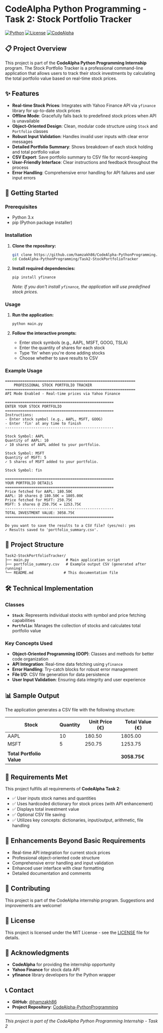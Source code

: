 # CodeAlpha Python Programming - Task 2: Stock Portfolio Tracker

[![Python](https://img.shields.io/badge/Python-3.x-blue.svg)](https://www.python.org/)
[![License](https://img.shields.io/badge/License-MIT-green.svg)](LICENSE)
[![CodeAlpha](https://img.shields.io/badge/CodeAlpha-Internship-orange.svg)](https://codealpha.tech/)

## 📋 Project Overview

This project is part of the **CodeAlpha Python Programming Internship** program. The Stock Portfolio Tracker is a professional command-line application that allows users to track their stock investments by calculating the total portfolio value based on real-time stock prices.

## ✨ Features

- **Real-time Stock Prices**: Integrates with Yahoo Finance API via `yfinance` library for up-to-date stock prices
- **Offline Mode**: Gracefully falls back to predefined stock prices when API is unavailable
- **Object-Oriented Design**: Clean, modular code structure using `Stock` and `Portfolio` classes
- **Robust Input Validation**: Handles invalid user inputs with clear error messages
- **Detailed Portfolio Summary**: Shows breakdown of each stock holding and total portfolio value
- **CSV Export**: Save portfolio summary to CSV file for record-keeping
- **User-Friendly Interface**: Clear instructions and feedback throughout the process
- **Error Handling**: Comprehensive error handling for API failures and user input errors

## 🚀 Getting Started

### Prerequisites

- Python 3.x
- pip (Python package installer)

### Installation

1. **Clone the repository:**
   ```bash
   git clone https://github.com/hamzakh86/CodeAlpha-PythonProgramming.git
   cd CodeAlpha-PythonProgramming/Task2-StockPortfolioTracker
   ```

2. **Install required dependencies:**
   ```bash
   pip install yfinance
   ```
   *Note: If you don't install `yfinance`, the application will use predefined stock prices.*

### Usage

1. **Run the application:**
   ```bash
   python main.py
   ```

2. **Follow the interactive prompts:**
   - Enter stock symbols (e.g., AAPL, MSFT, GOOG, TSLA)
   - Enter the quantity of shares for each stock
   - Type 'fin' when you're done adding stocks
   - Choose whether to save results to CSV

### Example Usage

```
============================================================
    PROFESSIONAL STOCK PORTFOLIO TRACKER
============================================================
API Mode Enabled - Real-time prices via Yahoo Finance

==================================================
ENTER YOUR STOCK PORTFOLIO
==================================================
Instructions:
- Enter stock symbol (e.g., AAPL, MSFT, GOOG)
- Enter 'fin' at any time to finish
--------------------------------------------------

Stock Symbol: AAPL
Quantity of AAPL: 10
✓ 10 shares of AAPL added to your portfolio.

Stock Symbol: MSFT
Quantity of MSFT: 5
✓ 5 shares of MSFT added to your portfolio.

Stock Symbol: fin

==================================================
YOUR PORTFOLIO DETAILS
==================================================
Price fetched for AAPL: 180.50€
AAPL: 10 shares @ 180.50€ = 1805.00€
Price fetched for MSFT: 250.75€
MSFT: 5 shares @ 250.75€ = 1253.75€
--------------------------------------------------
TOTAL INVESTMENT VALUE: 3058.75€
==================================================

Do you want to save the results to a CSV file? (yes/no): yes
✓ Results saved to 'portfolio_summary.csv'.
```

## 📁 Project Structure

```
Task2-StockPortfolioTracker/
├── main.py                 # Main application script
├── portfolio_summary.csv   # Example output CSV (generated after running)
└── README.md              # This documentation file
```

## 🛠️ Technical Implementation

### Classes

- **`Stock`**: Represents individual stocks with symbol and price fetching capabilities
- **`Portfolio`**: Manages the collection of stocks and calculates total portfolio value

### Key Concepts Used

- **Object-Oriented Programming (OOP)**: Classes and methods for better code organization
- **API Integration**: Real-time data fetching using `yfinance`
- **Error Handling**: Try-catch blocks for robust error management
- **File I/O**: CSV file generation for data persistence
- **User Input Validation**: Ensuring data integrity and user experience

## 📊 Sample Output

The application generates a CSV file with the following structure:

| Stock | Quantity | Unit Price (€) | Total Value (€) |
|-------|----------|----------------|-----------------|
| AAPL  | 10       | 180.50         | 1805.00         |
| MSFT  | 5        | 250.75         | 1253.75         |
|       |          |                |                 |
| **Total Portfolio Value** |  |    | **3058.75€**    |

## 🔧 Requirements Met

This project fulfills all requirements of **CodeAlpha Task 2**:

- ✅ User inputs stock names and quantities
- ✅ Uses hardcoded dictionary for stock prices (with API enhancement)
- ✅ Displays total investment value
- ✅ Optional CSV file saving
- ✅ Utilizes key concepts: dictionaries, input/output, arithmetic, file handling

## 🌟 Enhancements Beyond Basic Requirements

- Real-time API integration for current stock prices
- Professional object-oriented code structure
- Comprehensive error handling and input validation
- Enhanced user interface with clear formatting
- Detailed documentation and comments

## 🤝 Contributing

This project is part of the CodeAlpha internship program. Suggestions and improvements are welcome!

## 📄 License

This project is licensed under the MIT License - see the [LICENSE](LICENSE) file for details.

## 🙏 Acknowledgments

- **CodeAlpha** for providing the internship opportunity
- **Yahoo Finance** for stock data API
- **yfinance** library developers for the Python wrapper

## 📞 Contact

- **GitHub**: [@hamzakh86](https://github.com/hamzakh86)
- **Project Repository**: [CodeAlpha-PythonProgramming](https://github.com/hamzakh86/CodeAlpha-PythonProgramming)

---

*This project is part of the CodeAlpha Python Programming Internship - Task 2*

